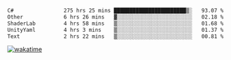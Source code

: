 <!--START_SECTION:waka-->

```txt
C#                275 hrs 25 mins ███████████████████████▒░   93.07 %
Other             6 hrs 26 mins   ▓░░░░░░░░░░░░░░░░░░░░░░░░   02.18 %
ShaderLab         4 hrs 58 mins   ▒░░░░░░░░░░░░░░░░░░░░░░░░   01.68 %
UnityYaml         4 hrs 3 mins    ▒░░░░░░░░░░░░░░░░░░░░░░░░   01.37 %
Text              2 hrs 22 mins   ▒░░░░░░░░░░░░░░░░░░░░░░░░   00.81 %
```

<!--END_SECTION:waka-->
[![wakatime](https://wakatime.com/badge/user/6c2f442e-41b4-42e3-bc06-d5d8203ad1da.svg)](https://wakatime.com/@6c2f442e-41b4-42e3-bc06-d5d8203ad1da)
